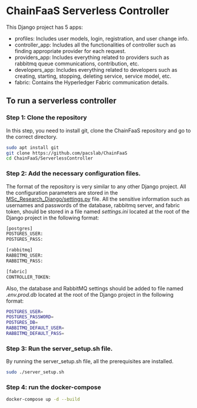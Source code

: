 # ChainFaaS Serverless Controller
 
 This Django project has 5 apps:
 
 * profiles: Includes user models, login, registration, and user change info. 
 * controller_app: Includes all the functionalities of controller such as finding appropriate provider for each request.
 * providers_app: Includes everything related to providers such as rabbitmq queue communications, contribution, etc. 
 * developers_app: Includes everything related to developers such as creating, starting, stopping, deleting service, service model, etc. 
 * fabric: Contains the Hyperledger Fabric communication details.


## To run a serverless controller

### Step 1: Clone the repository

In this step, you need to install git, clone the ChainFaaS repository and go to the correct directory. 

```bash
sudo apt install git
git clone https://github.com/pacslab/ChainFaaS
cd ChainFaaS/ServerlessController
```

### Step 2: Add the necessary configuration files.
 The format of the repository is very similar to any other Django project. All the configuration parameters are stored in the [MSc_Research_Django/settings.py](./MSc_Research_Django/settings.py) file. All the sensitive information such as usernames and passwords of the database, rabbitmq server, and fabric token, should be stored in a file named *settings.ini* located at the root of the Django project in the following format:

 ``` bash
 [postgres]
POSTGRES_USER:
POSTGRES_PASS:

[rabbitmq]
RABBITMQ_USER:
RABBITMQ_PASS:

[fabric]
CONTROLLER_TOKEN:
 ```

Also, the database and RabbitMQ settings should be added to file named *.env.prod.db* located at the root of the Django project in the following format:
```bash
POSTGRES_USER=
POSTGRES_PASSWORD=
POSTGRES_DB=
RABBITMQ_DEFAULT_USER=
RABBITMQ_DEFAULT_PASS=
```

### Step 3: Run the server_setup.sh file.

By running the server_setup.sh file, all the prerequisites are installed. 

```bash
sudo ./server_setup.sh
```

### Step 4: run the docker-compose
```bash
docker-compose up -d --build
```
